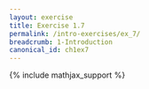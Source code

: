 ```yaml
---
layout: exercise
title: Exercise 1.7
permalink: /intro-exercises/ex_7/
breadcrumb: 1-Introduction
canonical_id: ch1ex7
---
```


{% include mathjax_support %}
